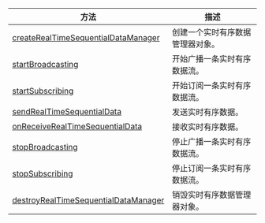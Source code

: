 | 方法 | 描述 |
|-------|--------|
| [createRealTimeSequentialDataManager](@createRealTimeSequentialDataManager) | 创建一个实时有序数据管理器对象。 |
| [startBroadcasting](@startBroadcasting) | 开始广播一条实时有序数据流。|
| [startSubscribing](@startSubscribing) | 开始订阅一条实时有序数据流。 |
| [sendRealTimeSequentialData](@sendRealTimeSequentialData) | 发送实时有序数据。 |
| [onReceiveRealTimeSequentialData](@onReceiveRealTimeSequentialData) | 接收实时有序数据。 |
| [stopBroadcasting](@stopBroadcasting) | 停止广播一条实时有序数据流。|
| [stopSubscribing](@stopSubscribing) | 停止订阅一条实时有序数据流。 |
| [destroyRealTimeSequentialDataManager](@destroyRealTimeSequentialDataManager) | 销毁实时有序数据管理器对象。 |



